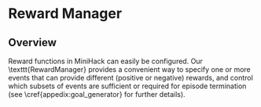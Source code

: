 # Reward Manager

## Overview
Reward functions in MiniHack can easily be configured. Our \texttt{RewardManager} provides a convenient way to specify one or more events that can provide different (positive or negative) rewards, and control which subsets of events are sufficient or required for episode termination (see \cref{appedix:goal_generator} for further details).
